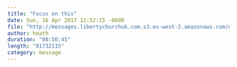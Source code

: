 ```yaml
---
title: "Focus on this"
date: Sun, 16 Apr 2017 12:52:15 -0600
file: "http://messages.libertychurchuk.com.s3.eu-west-2.amazonaws.com/data/2017/16-04-2017.mp3"
author: heath
duration: "00:56:45"
length: "81732115"
category: message
---
```

